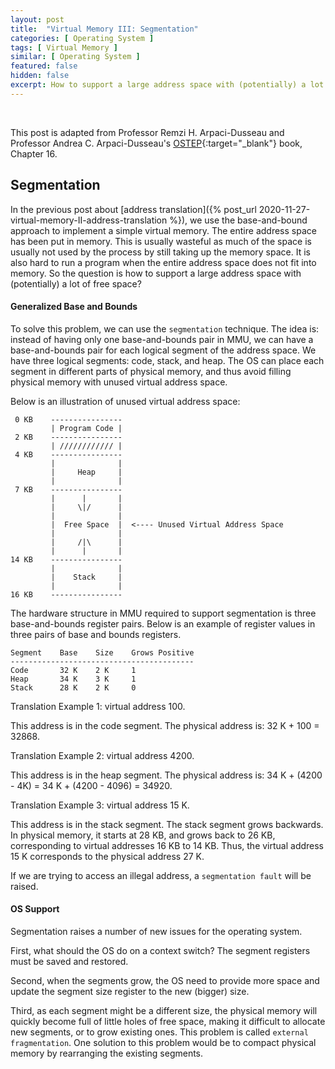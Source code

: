 ```yaml
---
layout: post
title:  "Virtual Memory III: Segmentation"
categories: [ Operating System ]
tags: [ Virtual Memory ]
similar: [ Operating System ]
featured: false
hidden: false
excerpt: How to support a large address space with (potentially) a lot of free space?
---
```


<br />

This post is adapted from Professor Remzi H. Arpaci-Dusseau and  Professor Andrea C. Arpaci-Dusseau's [OSTEP](http://pages.cs.wisc.edu/~remzi/OSTEP/){:target="_blank"} book, Chapter 16.

## Segmentation

In the previous post about [address translation]({% post_url 2020-11-27-virtual-memory-II-address-translation %}), we use the base-and-bound approach to implement a simple virtual memory. The entire address space has been put in memory. This is usually wasteful as much of the space is usually not used by the process by still taking up the memory space. It is also hard to run a program when the entire address space does not fit into memory. So the question is how to support a large address space with (potentially) a lot of free space?

#### Generalized Base and Bounds

To solve this problem, we can use the `segmentation` technique. The idea is: instead of having only one base-and-bounds pair in MMU, we can have a base-and-bounds pair for each logical segment of the address space. We have three logical segments: code, stack, and heap. The OS can place each segment in different parts of physical memory, and thus avoid filling physical memory with unused virtual address space.

Below is an illustration of unused virtual address space:
```
 0 KB    ----------------
         | Program Code |
 2 KB    ----------------
         | //////////// |
 4 KB    ----------------
         |              |
         |     Heap     |
         |              |
 7 KB    ----------------
         |      |       |
         |     \|/      |
         |              |
         |  Free Space  |  <---- Unused Virtual Address Space
         |              |
         |     /|\      |            
         |      |       |     
14 KB    ----------------
         |              |
         |    Stack     |
         |              |
16 KB    ----------------
```


The hardware structure in MMU required to support segmentation is three base-and-bounds register pairs. Below is an example of register values in three pairs of base and bounds registers.

```
Segment    Base    Size    Grows Positive
-----------------------------------------
Code       32 K    2 K     1
Heap       34 K    3 K     1
Stack      28 K    2 K     0
```

Translation Example 1: virtual address 100.

This address is in the code segment. The physical address is: 32 K + 100 = 32868.

Translation Example 2: virtual address 4200.

This address is in the heap segment. The physical address is: 34 K + (4200 - 4K) = 34 K + (4200 - 4096) = 34920.

Translation Example 3: virtual address 15 K.

This address is in the stack segment. The stack segment grows backwards. In physical memory, it starts at 28 KB, and grows back to 26 KB, corresponding to virtual addresses 16 KB to 14 KB. Thus, the virtual address 15 K corresponds to the physical address 27 K.

If we are trying to access an illegal address, a `segmentation fault` will be raised.

#### OS Support

Segmentation raises a number of new issues for the operating system.

First, what should the OS do on a context switch? The segment registers must be saved and restored.

Second, when the segments grow, the OS need to provide more space and update the segment size register to the new (bigger) size.

Third, as each segment might be a different size, the physical memory will quickly become full of little holes of free space, making it difficult to allocate new segments, or to grow existing ones. This problem is called `external fragmentation`. One solution to this problem would be to compact physical memory by rearranging the existing segments. 



